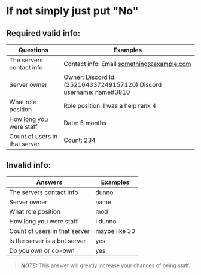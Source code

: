 # If not simply just put "No"

## Required valid info: 
Questions | Examples
------------ | -------------
The servers contact info | Contact info: Email something@example.com 
Server owner | Owner: Discord Id: (252164337249157120) Discord username: name#3810
What role position | Role position: I was a help rank 4
How long you were staff | Date: 5 months 
Count of users in that server | Count: 234


## Invalid info: 
Answers | Examples
------------ | -------------
The servers contact info | dunno
Server owner | name
What role position | mod
How long you were staff | i dunno 
Count of users in that server | maybe like 30
Is the server is a bot server | yes
Do you own or co-own | yes

>***NOTE:*** This answer will greatly increase your chances of being staff.
